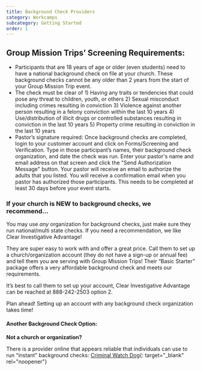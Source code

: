 ```yaml
---
title: Background Check Providers
category: Workcamps
subcategory: Getting Started
order: 1
---
```


## Group Mission Trips’ Screening Requirements:&nbsp;

* Participants that are 18 years of age or older (even students) need to have a national background check on file at your church. These background checks cannot be any older than 2 years from the start of your Group Mission Trip event.
* The check must be clear of 1) Having any traits or tendencies that could pose any threat to children, youth, or others 2) Sexual misconduct including crimes resulting in conviction 3) Violence against another person resulting in a felony conviction within the last 10 years 4) Use/distribution of illicit drugs or controlled substances resulting in conviction in the last 10 years 5) Property crime resulting in conviction in the last 10 years
* Pastor’s signature required: Once background checks are completed, login to your customer account and click on Forms/Screening and Verification. Type in those participant’s names, their background check organization, and date the check was run. Enter your pastor's name and email address on that screen and click the "Send Authorization Message" button. Your pastor will receive an email to authorize the adults that you listed. You will receive a confirmation email when you pastor has authorized those participants. This needs to be completed at least 30 days before your event starts.

### If your church is NEW to background checks, we recommend…&nbsp;

You may use *any* organization for background checks, just make sure they run national/multi state checks. If you need a recommendation, we like Clear Investigative Advantage\!&nbsp;

They are super easy to work with and offer a great price. Call them to set up a church/organization account (they do not have a sign-up or annual fee) and tell them you are serving with Group Mission Trips\! Their “Basic Starter” package offers a very affordable background check and meets our requirements.&nbsp;

It’s best to call them to set up your account, Clear Investigative Advantage can be reached at 888-242-2503 option 2.&nbsp;

Plan ahead\! Setting up an account with any background check organization takes time\!&nbsp;

#### Another Background Check Option:

**Not a church or organization?&nbsp;**

There is a provider online that appears reliable that individuals can use to run “instant” background checks: [Criminal Watch Dog](https://www.criminalwatchdog.com/){: target="_blank" rel="noopener"}
